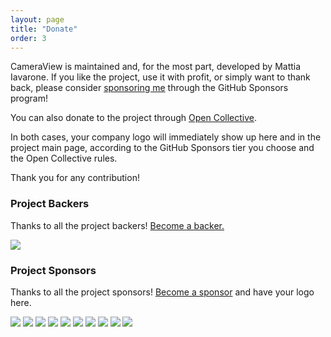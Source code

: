 ```yaml
---
layout: page
title: "Donate"
order: 3
---
```


CameraView is maintained and, for the most part, developed by Mattia Iavarone. If you like the project, 
use it with profit, or simply want to thank back, please consider 
[sponsoring me](https://github.com/sponsors/noctis) through the GitHub Sponsors program!

You can also donate to the project through [Open Collective](https://opencollective.com/cameraview/donate).

In both cases, your company logo will immediately show up here and in the project main page,
according to the GitHub Sponsors tier you choose and the Open Collective rules.

Thank you for any contribution!

### Project Backers

Thanks to all the project backers! [Become a backer.](https://opencollective.com/cameraview#backer)

<a href="https://opencollective.com/cameraview#backers" target="_blank"><img src="https://opencollective.com/cameraview/backers.svg?width=890"></a>

### Project Sponsors

Thanks to all the project sponsors! [Become a sponsor](https://opencollective.com/cameraview#sponsor) and have your logo here.

<a href="https://opencollective.com/cameraview/sponsor/0/website" target="_blank"><img src="https://opencollective.com/cameraview/sponsor/0/avatar.svg"></a>
<a href="https://opencollective.com/cameraview/sponsor/1/website" target="_blank"><img src="https://opencollective.com/cameraview/sponsor/1/avatar.svg"></a>
<a href="https://opencollective.com/cameraview/sponsor/2/website" target="_blank"><img src="https://opencollective.com/cameraview/sponsor/2/avatar.svg"></a>
<a href="https://opencollective.com/cameraview/sponsor/3/website" target="_blank"><img src="https://opencollective.com/cameraview/sponsor/3/avatar.svg"></a>
<a href="https://opencollective.com/cameraview/sponsor/4/website" target="_blank"><img src="https://opencollective.com/cameraview/sponsor/4/avatar.svg"></a>
<a href="https://opencollective.com/cameraview/sponsor/5/website" target="_blank"><img src="https://opencollective.com/cameraview/sponsor/5/avatar.svg"></a>
<a href="https://opencollective.com/cameraview/sponsor/6/website" target="_blank"><img src="https://opencollective.com/cameraview/sponsor/6/avatar.svg"></a>
<a href="https://opencollective.com/cameraview/sponsor/7/website" target="_blank"><img src="https://opencollective.com/cameraview/sponsor/7/avatar.svg"></a>
<a href="https://opencollective.com/cameraview/sponsor/8/website" target="_blank"><img src="https://opencollective.com/cameraview/sponsor/8/avatar.svg"></a>
<a href="https://opencollective.com/cameraview/sponsor/9/website" target="_blank"><img src="https://opencollective.com/cameraview/sponsor/9/avatar.svg"></a>

